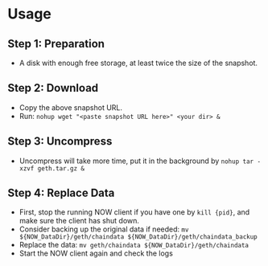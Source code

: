 # Usage
## Step 1: Preparation
- A disk with enough free storage, at least twice the size of the snapshot.

## Step 2: Download
- Copy the above snapshot URL.
- Run: `nohup wget "<paste snapshot URL here>" <your dir> &`

## Step 3: Uncompress
- Uncompress will take more time, put it in the background by `nohup tar -xzvf geth.tar.gz &`


## Step 4: Replace Data
- First, stop the running NOW client if you have one by `kill {pid}`, and make sure the client has shut down.
- Consider backing up the original data if needed: `mv ${NOW_DataDir}/geth/chaindata ${NOW_DataDir}/geth/chaindata_backup`
- Replace the data: `mv geth/chaindata ${NOW_DataDir}/geth/chaindata`
- Start the NOW client again and check the logs